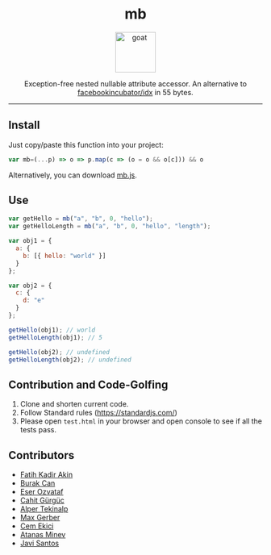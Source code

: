<div align="center">
<h1>mb</h1>
<img height="80" width="80" alt="goat" src="https://d1j8pt39hxlh3d.cloudfront.net/development/emojione/4.0/833/14168.svg?1533081835" />

Exception-free nested nullable attribute accessor.
An alternative to [facebookincubator/idx](https://github.com/facebookincubator/idx) in 55 bytes.

</div/>

<hr />

## Install

Just copy/paste this function into your project:
``` javascript
var mb=(...p) => o => p.map(c => (o = o && o[c])) && o
```

Alternatively, you can download [mb.js](https://raw.githubusercontent.com/burakcan/mb/master/mb.js).

## Use

```javascript
var getHello = mb("a", "b", 0, "hello");
var getHelloLength = mb("a", "b", 0, "hello", "length");

var obj1 = {
  a: {
    b: [{ hello: "world" }]
  }
};

var obj2 = {
  c: {
    d: "e"
  }
};

getHello(obj1); // world
getHelloLength(obj1); // 5

getHello(obj2); // undefined
getHelloLength(obj2); // undefined
```

## Contribution and Code-Golfing

1. Clone and shorten current code.
2. Follow Standard rules (https://standardjs.com/)
3. Please open `test.html` in your browser and open console to see if all the tests pass.

## Contributors

- [Fatih Kadir Akin](https://github.com/f)
- [Burak Can](https://github.com/burakcan)
- [Eser Ozvataf](https://github.com/eserozvataf)
- [Cahit Gürgüc](https://github.com/aborjinik)
- [Alper Tekinalp](https://github.com/alpert)
- [Max Gerber](https://github.com/maxwellgerber)
- [Cem Ekici](https://github.com/cekici)
- [Atanas Minev](https://github.com/atmin)
- [Javi Santos](https://github.com/javisantos)
